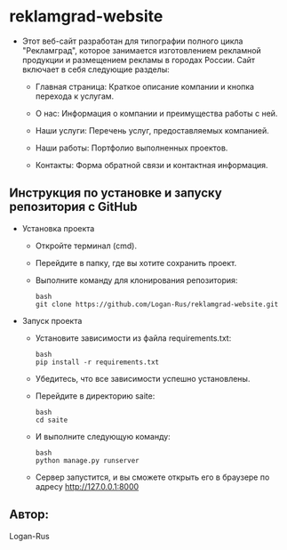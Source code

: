# reklamgrad-website

- Этот веб-сайт разработан для типографии полного цикла "Рекламград", которое занимается изготовлением рекламной продукции и размещением рекламы в городах России. Сайт включает в себя следующие разделы:

  - Главная страница: Краткое описание компании и кнопка перехода к услугам.

  - О нас: Информация о компании и преимущества работы с ней.

  - Наши услуги: Перечень услуг, предоставляемых компанией.

  - Наши работы: Портфолио выполненных проектов.

  - Контакты: Форма обратной связи и контактная информация.

## Инструкция по установке и запуску репозитория с GitHub
- Установка проекта

  - Откройте терминал (cmd).

  - Перейдите в папку, где вы хотите сохранить проект.

  - Выполните команду для клонирования репозитория:

        bash
        git clone https://github.com/Logan-Rus/reklamgrad-website.git

- Запуск проекта
  
  - Установите зависимости из файла requirements.txt:

        bash
        pip install -r requirements.txt
    
  - Убедитесь, что все зависимости успешно установлены.
  - Перейдите в директорию saite:

        bash
        cd saite
    
  - И выполните следующую команду:

        bash
        python manage.py runserver
    
  - Сервер запустится, и вы сможете открыть его в браузере по адресу http://127.0.0.1:8000

## Автор:
Logan-Rus
